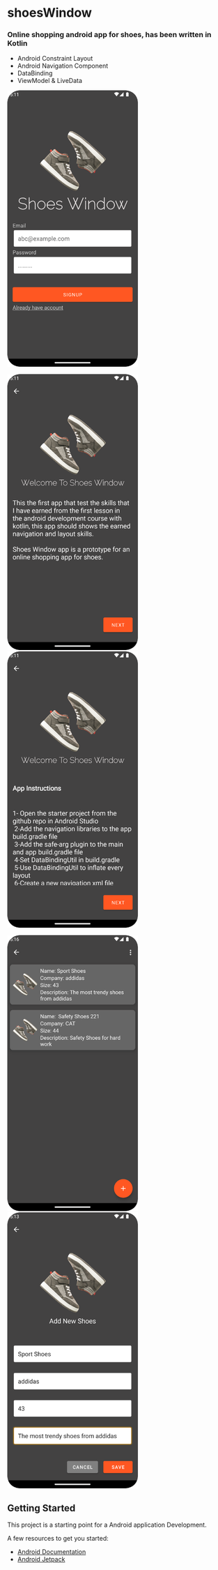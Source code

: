 # shoesWindow
### Online shopping android app for shoes, has been written in Kotlin 

* Android Constraint Layout
* Android Navigation Component
* DataBinding
* ViewModel & LiveData

<img src="Login_Screenshot.png" width="300">

<p align="left" width="100%">
  <img src="Welcome_Screenshot.png" width="300">
  <img src="Instruction_Screenshot.png" width="300">
</p>
<p align="left" width="100%">
  <img src="ShoesList_Screenshot.png" width="300">
  <img src="AddNewShoes_Screenshot.png" width="300">
</p>

## Getting Started

This project is a starting point for a Android application Development.

A few resources to get you started:

- [Android Documentation](https://developer.android.com/docs)
- [Android Jetpack](https://developer.android.com/jetpack?gclid=CjwKCAjwtKmaBhBMEiwAyINuwLwczCSIvTy5CHI8ISBbH0yS5nYBO1lGKSBI6Vh9Os4B4M0OAUyiaRoCIYwQAvD_BwE&gclsrc=aw.ds)


